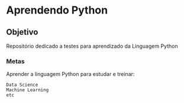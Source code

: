 # Aprendendo Python

## Objetivo

Repositório dedicado a testes para aprendizado da Linguagem Python

### Metas

Aprender a linguagem Python para estudar e treinar:

```
Data Science
Machine Learning
etc
```
